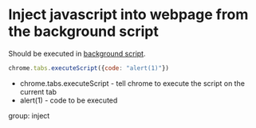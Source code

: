 # Inject javascript into webpage from the background script

Should be executed in [background script](https://developer.chrome.com/docs/extensions/mv3/background_pages/).

```js
chrome.tabs.executeScript({code: "alert(1)"})
```

- chrome.tabs.executeScript - tell chrome to execute the script on the current tab
- alert(1) - code to be executed

group: inject
